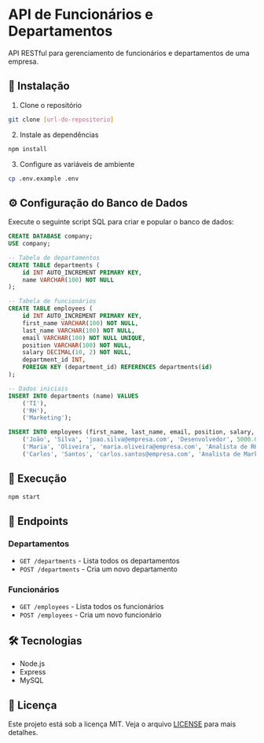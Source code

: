 # API de Funcionários e Departamentos

API RESTful para gerenciamento de funcionários e departamentos de uma empresa.

## 🚀 Instalação

1. Clone o repositório
```bash
git clone [url-do-repositorio]
```

2. Instale as dependências
```bash
npm install
```

3. Configure as variáveis de ambiente
```bash
cp .env.example .env
```

## ⚙️ Configuração do Banco de Dados

Execute o seguinte script SQL para criar e popular o banco de dados:

```sql
CREATE DATABASE company;
USE company;

-- Tabela de departamentos
CREATE TABLE departments (
    id INT AUTO_INCREMENT PRIMARY KEY,
    name VARCHAR(100) NOT NULL
);

-- Tabela de funcionários
CREATE TABLE employees (
    id INT AUTO_INCREMENT PRIMARY KEY,
    first_name VARCHAR(100) NOT NULL,
    last_name VARCHAR(100) NOT NULL,
    email VARCHAR(100) NOT NULL UNIQUE,
    position VARCHAR(100) NOT NULL,
    salary DECIMAL(10, 2) NOT NULL,
    department_id INT,
    FOREIGN KEY (department_id) REFERENCES departments(id)
);

-- Dados iniciais
INSERT INTO departments (name) VALUES 
    ('TI'),
    ('RH'),
    ('Marketing');

INSERT INTO employees (first_name, last_name, email, position, salary, department_id) VALUES 
    ('João', 'Silva', 'joao.silva@empresa.com', 'Desenvolvedor', 5000.00, 1),
    ('Maria', 'Oliveira', 'maria.oliveira@empresa.com', 'Analista de RH', 4000.00, 2),
    ('Carlos', 'Santos', 'carlos.santos@empresa.com', 'Analista de Marketing', 4500.00, 3);
```

## 🔧 Execução

```bash
npm start
```

## 📡 Endpoints

### Departamentos
- `GET /departments` - Lista todos os departamentos
- `POST /departments` - Cria um novo departamento

### Funcionários
- `GET /employees` - Lista todos os funcionários
- `POST /employees` - Cria um novo funcionário

## 🛠️ Tecnologias
- Node.js
- Express
- MySQL

## 📝 Licença
Este projeto está sob a licença MIT. Veja o arquivo [LICENSE](LICENSE) para mais detalhes.
